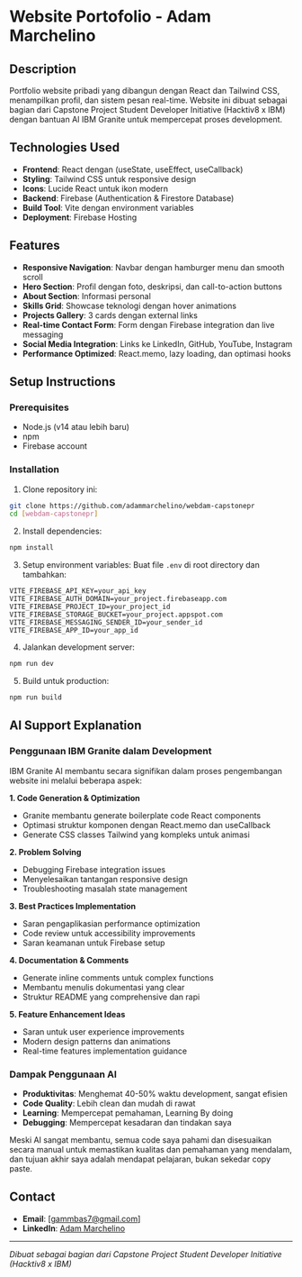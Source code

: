 # Website Portofolio - Adam Marchelino

## Description
Portfolio website pribadi yang dibangun dengan React dan Tailwind CSS, menampilkan profil, dan sistem pesan real-time. Website ini dibuat sebagai bagian dari Capstone Project Student Developer Initiative (Hacktiv8 x IBM) dengan bantuan AI IBM Granite untuk mempercepat proses development.

## Technologies Used
- **Frontend**: React dengan (useState, useEffect, useCallback)
- **Styling**: Tailwind CSS untuk responsive design
- **Icons**: Lucide React untuk ikon modern
- **Backend**: Firebase (Authentication & Firestore Database)
- **Build Tool**: Vite dengan environment variables
- **Deployment**: Firebase Hosting

## Features
- **Responsive Navigation**: Navbar dengan hamburger menu dan smooth scroll
- **Hero Section**: Profil dengan foto, deskripsi, dan call-to-action buttons
- **About Section**: Informasi personal
- **Skills Grid**: Showcase teknologi dengan hover animations
- **Projects Gallery**: 3 cards dengan external links
- **Real-time Contact Form**: Form dengan Firebase integration dan live messaging
- **Social Media Integration**: Links ke LinkedIn, GitHub, YouTube, Instagram
- **Performance Optimized**: React.memo, lazy loading, dan optimasi hooks

## Setup Instructions

### Prerequisites
- Node.js (v14 atau lebih baru)
- npm
- Firebase account

### Installation
1. Clone repository ini:
```bash
git clone https://github.com/adammarchelino/webdam-capstonepr
cd [webdam-capstonepr]
```

2. Install dependencies:
```bash
npm install
```

3. Setup environment variables:
Buat file `.env` di root directory dan tambahkan:
```
VITE_FIREBASE_API_KEY=your_api_key
VITE_FIREBASE_AUTH_DOMAIN=your_project.firebaseapp.com
VITE_FIREBASE_PROJECT_ID=your_project_id
VITE_FIREBASE_STORAGE_BUCKET=your_project.appspot.com
VITE_FIREBASE_MESSAGING_SENDER_ID=your_sender_id
VITE_FIREBASE_APP_ID=your_app_id
```

4. Jalankan development server:
```bash
npm run dev
```

5. Build untuk production:
```bash
npm run build
```

## AI Support Explanation

### Penggunaan IBM Granite dalam Development

IBM Granite AI membantu secara signifikan dalam proses pengembangan website ini melalui beberapa aspek:

**1. Code Generation & Optimization**
- Granite membantu generate boilerplate code React components
- Optimasi struktur komponen dengan React.memo dan useCallback
- Generate CSS classes Tailwind yang kompleks untuk animasi

**2. Problem Solving**
- Debugging Firebase integration issues
- Menyelesaikan tantangan responsive design
- Troubleshooting masalah state management

**3. Best Practices Implementation**
- Saran pengaplikasian performance optimization
- Code review untuk accessibility improvements
- Saran keamanan untuk Firebase setup

**4. Documentation & Comments**
- Generate inline comments untuk complex functions
- Membantu menulis dokumentasi yang clear
- Struktur README yang comprehensive dan rapi

**5. Feature Enhancement Ideas**
- Saran untuk user experience improvements
- Modern design patterns dan animations
- Real-time features implementation guidance

### Dampak Penggunaan AI
- **Produktivitas**: Menghemat 40-50% waktu development, sangat efisien
- **Code Quality**: Lebih clean dan mudah di rawat
- **Learning**: Mempercepat pemahaman, Learning By doing
- **Debugging**: Mempercepat kesadaran dan tindakan saya

Meski AI sangat membantu, semua code saya pahami dan disesuaikan secara manual untuk memastikan kualitas dan pemahaman yang mendalam, dan tujuan akhir saya adalah mendapat pelajaran, bukan sekedar copy paste.

## Contact
- **Email**: [gammbas7@gmail.com]
- **LinkedIn**: [Adam Marchelino](https://www.linkedin.com/in/adam-marchelino/)

---
*Dibuat sebagai bagian dari Capstone Project Student Developer Initiative (Hacktiv8 x IBM)*
